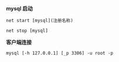 **mysql 启动**

`net start [mysql](注册名称)`

`net stop [mysql]`

**客户端连接**

`mysql [-h 127.0.0.1] [_p 3306] -u root -p`